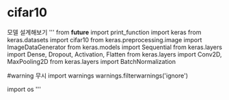 # cifar10
모델 설계해보기
'''
from __future__ import print_function
import keras
from keras.datasets import cifar10
from keras.preprocessing.image import ImageDataGenerator
from keras.models import Sequential
from keras.layers import Dense, Dropout, Activation, Flatten
from keras.layers import Conv2D, MaxPooling2D
from keras.layers import BatchNormalization

#warning 무시
import warnings
warnings.filterwarnings('ignore')

import os
'''
